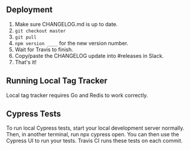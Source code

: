 ## Deployment

1. Make sure CHANGELOG.md is up to date.
2. `git checkout master`
3. `git pull`
4. `npm version ____` for the new version number.
5. Wait for Travis to finish.
6. Copy/paste the CHANGELOG update into #releases in Slack.
7. That's it!

## Running Local Tag Tracker

Local tag tracker requires Go and Redis to work correctly.

## Cypress Tests

To run local Cypress tests, start your local development server normally. Then, in another terminal, run npx cypress open. You can then use the Cypress UI to run your tests. Travis CI runs these tests on each commit.
